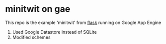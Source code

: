minitwit on gae
==========
This repo is the example 'minitwit' from [flask](https://github.com/mitsuhiko/flask/tree/master/examples/minitwit) running on Google App Engine
1. Used Google Datastore instead of SQLite
2. Modified schemes
